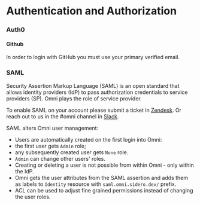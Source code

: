 # Authentication and Authorization

### Auth0

#### Github

In order to login with GitHub you must use your primary verified email.

### SAML

Security Assertion Markup Language (SAML) is an open standard that allows identity providers (IdP) to pass authorization credentials to service providers (SP). Omni plays the role of service provider.

To enable SAML on your account please submit a ticket in [Zendesk](https://sidero.zendesk.com/). Or reach out to us in the #omni channel in [Slack](https://slack.dev.talos-systems.io/).

SAML alters Omni user management:

* Users are automatically created on the first login into Omni:
* the first user gets `Admin` role;
* any subsequently created user gets `None` role.
* `Admin` can change other users' roles.
* Creating or deleting a user is not possible from within Omni - only within the IdP.
* Omni gets the user attributes from the SAML assertion and adds them as labels to `Identity` resource with `saml.omni.sidero.dev/` prefix.
* ACL can be used to adjust fine grained permissions instead of changing the user roles.
